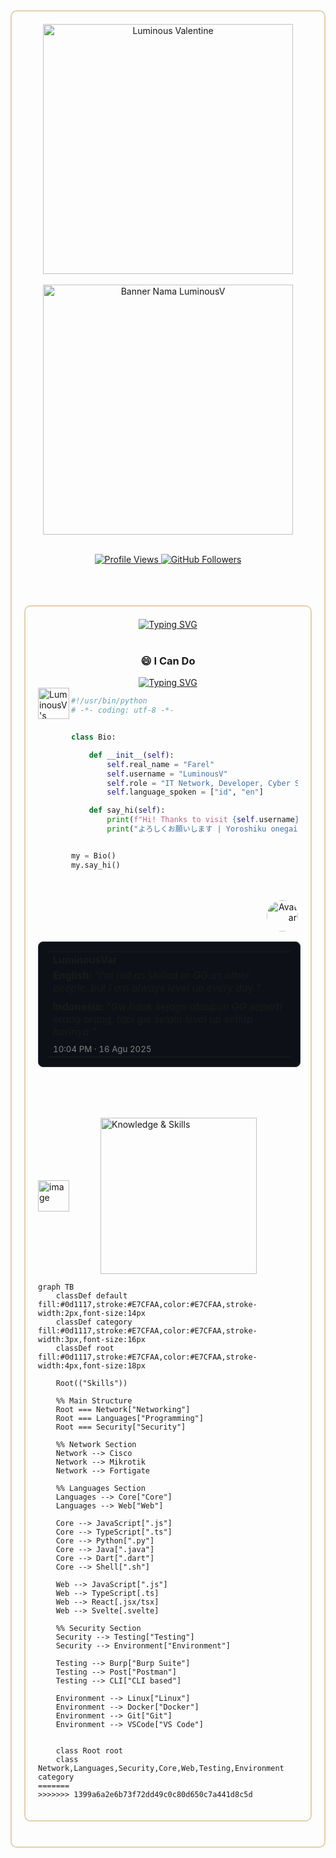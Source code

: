 <!-- ####### First Section #######-->

<div style="border: 2px solid #E7CFAA; border-radius: 10px; padding: 20px; margin-bottom: 20px;">

<div align="center">

  <!-- Gif Image -->
  <img src="https://media1.tenor.com/m/h5Lzr5BnGGAAAAAd/anime-luminous.gif" alt="Luminous Valentine" width="400"/>

  <div class="tenor-gif-embed" data-postid="9769138477087529056" data-share-method="host" data-aspect-ratio="1" data-width="100%"><a href="https://tenor.com/view/anime-luminous-luminus-luminas-valentine-gif-9769138477087529056"></div>

  <br>

  <!-- Name Banner -->
  <a href="https://github.com/LuminousVar">
    <img src="https://see.fontimg.com/api/rf5/dr2lZ/NzU2OTRhODgxMWYwNGRlZGI5NTFmYmQ1N2M0MTVjOTcudHRm/THVtaW5vdXNW/moomello-free-regular.png?r=fs&h=87&w=1333&fg=FFFFFF&bg=353D4B&tb=1&s=65" alt="Banner Nama LuminousV" width="400">
  </a>

</div>

<br/>

<!-- Follow Buttons -->
<p align="center">
  <a href="https://komarev.com/ghpvc/?username=LuminousVar&color=E7CFAA">
    <img src="https://komarev.com/ghpvc/?username=LuminousVar&color=4C47F1" alt="Profile Views"/>
  </a>
  <a href="https://github.com/LuminousVar"><img src="https://img.shields.io/github/followers/LuminousVar?label=Follow&style=social" alt="GitHub Followers"></a>
</p>


<br/>
<br/>
<br/>

<!-- ####### Second Section #######-->
<div style="border: 2px solid #E7CFAA; border-radius: 10px; padding: 20px; margin-bottom: 20px;">

<!-- Typing SVG -->
<div align="center">
  <a href="https://git.io/typing-svg">
    <img src="https://readme-typing-svg.demolab.com?font=Fira+Code&size=22&pause=1000&color=4C47F1&center=true&width=435&lines=Hello%2C+my+name+is+LuminousV" alt="Typing SVG" />
  </a>
</div>

<br/>

<div align="center">
  <h3>😄 I Can Do</h3>
  <a href="https://git.io/typing-svg">
    <img src="https://readme-typing-svg.demolab.com?font=Fira+Code&size=22&pause=1000&color=4C47F1&center=true&width=435&lines=Network;Coding;Cyber+Security;DevOps" alt="Typing SVG" />
  </a>
</div>

  <img src="https://avatars.githubusercontent.com/u/116353512?v=4" align="left" style="width: 50px; height: 50px;" alt="LuminousV's Avatar" />


<!-- Chatting Reference -->

```python
#!/usr/bin/python
# -*- coding: utf-8 -*-


class Bio:

    def __init__(self):
        self.real_name = "Farel"
        self.username = "LuminousV"
        self.role = "IT Network, Developer, Cyber Security, DevOps"
        self.language_spoken = ["id", "en"]

    def say_hi(self):
        print(f"Hi! Thanks to visit {self.username} Github")
        print("よろしくお願いします | Yoroshiku onegai shimasu")


my = Bio()
my.say_hi()
```

<br>
<br>


<!-- Quote -->
<div align="right">

  <a href="https://github.com/LuminousVar">
          <img src="https://avatars.githubusercontent.com/u/116353512?v=4" width="50" height="50" alt="Avatar" style="border-radius: 50%;">
        </a>

  <table style="width: 420px; border: 1px solid #30363d; border-radius: 8px; padding: 15px; background-color: #0d1117;">
    <tr>
      <td valign="top" style="border: none;">
        <strong>LuminousVar</strong>
        <p style="margin-top: 5px; margin-bottom: 10px;">
          <b>English: </b>
          <i>"I'm not as skilled or GG as other people, but I am always level up every day."</i>
        </p>
        <p style="margin-top: 5px; margin-bottom: 10px;">
          <b>Indonesia: </b>
          <i>"Gw tidak sejago ataupun GG seperti orang orang, tapi gw selalu level up setiap harinya."</i>
        </p>
        <small style="color: #808080;">10:04 PM · 16 Agu 2025</small>
      </td>
    </tr>
  </table>

  
</div>

<br/>
<br/>
<br/>




 <!-- Knowledge & Skills -->
<p align="left" style="display: flex; align-items: center;">
  <a href="https://x.com/1hehaq"><img src="https://avatars.githubusercontent.com/u/116353512?v=4" width="50" height="50" alt="image" style="margin-right: 50px;"/></a>
  <img src="https://see.fontimg.com/api/rf5/z8Ev3/NTU1YmQ3ZWU0MWIwNDQxMWEwYWE1YzAwOTNjMWQ3NTIudHRm/S25vd2xlZGdlIDwvPiBTa2lsbHM/crotah-free-version-italic.png?r=fs&h=87&w=1333&fg=FFFFFF&bg=353D4B&tb=1&s=65" width="250" alt="Knowledge & Skills"/>
</p>

```mermaid
graph TB
    classDef default fill:#0d1117,stroke:#E7CFAA,color:#E7CFAA,stroke-width:2px,font-size:14px
    classDef category fill:#0d1117,stroke:#E7CFAA,color:#E7CFAA,stroke-width:3px,font-size:16px
    classDef root fill:#0d1117,stroke:#E7CFAA,color:#E7CFAA,stroke-width:4px,font-size:18px

    Root(("Skills"))

    %% Main Structure
    Root === Network["Networking"]
    Root === Languages["Programming"]
    Root === Security["Security"]

    %% Network Section
    Network --> Cisco
    Network --> Mikrotik
    Network --> Fortigate

    %% Languages Section
    Languages --> Core["Core"]
    Languages --> Web["Web"]
    
    Core --> JavaScript[".js"]
    Core --> TypeScript[".ts"]
    Core --> Python[".py"]
    Core --> Java[".java"]
    Core --> Dart[".dart"]
    Core --> Shell[".sh"]
    
    Web --> JavaScript[".js"]
    Web --> TypeScript[.ts]
    Web --> React[.jsx/tsx]
    Web --> Svelte[.svelte]

    %% Security Section
    Security --> Testing["Testing"]
    Security --> Environment["Environment"]
    
    Testing --> Burp["Burp Suite"]
    Testing --> Post["Postman"]
    Testing --> CLI["CLI based"]
    
    Environment --> Linux["Linux"]
    Environment --> Docker["Docker"]
    Environment --> Git["Git"]
    Environment --> VSCode["VS Code"]


    class Root root
    class Network,Languages,Security,Core,Web,Testing,Environment category
=======
>>>>>>> 1399a6a2e6b73f72dd49c0c80d650c7a441d8c5d
